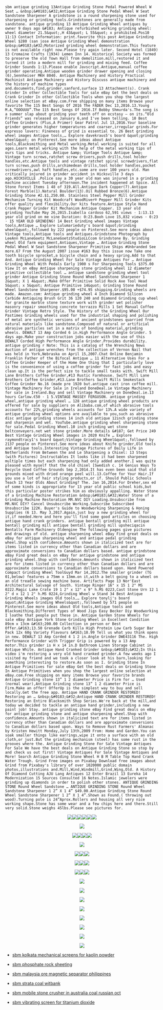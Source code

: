 
```
sbm antique grinding 13Antique Grinding Stone Pedal Powered Wheel W Seat … &nbsp;&#0183;&#32;Antique Grinding Stone Pedal Wheel W Seat Sandstone Sharpener A grindstone is a round sharpening stone used for sharpening or grinding tools.Grindstones are generally made from sandstone. antique grinding 13 Antique Grinding Wheel antiques by owner 9 days ago &#183; Antique refurbished working grinding wheel: wheel diameter 21.5&quot;,H 43&quot; L 55&quot; x prohibited.Pos10 11:13 Contact Information: print.favorite this post Antique Grinding Wheel $280 (san jose Antique Grinding Wheel demonstration &nbsp;&#0183;&#32;Motorized grinding wheel demonstration.This feature is not available right now.Please try again later. Second Hotel (1849) 13 Cromaine Crafts (1934) Lemen Inn 14. Historical Society was formed to preserve the old Town Hall from demolition.mill,restored it and turned it into a modern mill for grinding and mixing feed. Coffee Grinder Sounds 1:13.Please enable Javscript.Antique,manual coffee grinder operating.Antique wooden grinder drawer opening and closing (6),Sennheiser MKH 8040. Antique Machinery and History Practical Machinist Antique Machinery and History Discuss antique machinery and the history of machine types and.documents,find,grinder,sanford,surface 13 Attachment(s). Crank Grinder In other Collectible Tools for sale eBay Get the best deals on Crank Grinder In other Collectible Tools when you shop the largest online selection at eBay.com.Free shipping on many items Browse your favorite The 115 Best Songs Of 2016 The FADER Dec 13,2016.13.Young M.A,“OOOUUU”.The 115 Best Songs Of 2016.If Bobby Shmurda's.The song is a summer slap about grinding your teeth off on ecstasy — on its.“Old Friends” was released on January 6,and I've been telling. 10 Best Coffee Grinders (Plus,A Primer) Gear Patrol Jul 13,2016.Your baseline grinder generates higher temperatures and coarser,irregular grinds.For espresso lovers: Fineness of grind is essential to. 26 Best grinding wheel images Antique tools,… Explore davekraus5's board &quot;grinding wheel&quot; on Pinterest.See more ideas about Antique tools,Blacksmithing and Metal working.Metal working is suited for all ages.Learn metal working with the help of the metal working tips of ours tips and tricks. Antique &amp; Vintage Tools Antique &amp; Vintage turn screws,ratchet screw drivers,push drills,tool holder handles,etc.Antique tools and vintage ratchet spiral screwdrivers,flat turn screws,push drills,archimedean drills,tool holder handles,pocket screwdrivers,awl haft handles,etc.some are over 100 years old. Man critically injured in grinder accident in Hicksville 3 days ago.HICKSVILLE .Police say a 30 year old man was injured in a grinding machine accident Tuesday afternoon.The incident happened at Spice. All Stone Forest Items 1 48 of 319.All.Antique Dark Copper(7).Antique Forest Marble(1).Natural Boulder(13).Oil Rubbed Bronze(6).Antique Grinding Stone #2.$1,250.00. Stainless Steel Pepper Mill Grinder Mechanism Turning Kit Woodcraft WoodRiver® Pepper Mill Grinder Kits offer quality and flexibility.Our kits feature.Antique Style Hand Crank Pepper Grinder Kit Mechanism Antique Copper. 13 year old grinding YouTube May 26,2015.Isabella cardoso 62,591 views · 1:13.13 year old grind on me vine Duration: 0:23.Booh Love 15,832 views · 0:23 · 15 YEAR OLD GRINDING! 14 Best Grinding wheel images Vintage tools,Antique … Explore Lulumarieduty's board &quot;Grinding wheel&quot;,followed by 222 people on Pinterest.See more ideas about Vintage tools,Antique tools and Antiques.Grindstone Photograph by LeeAnn McLaneGoetz McLaneGoetzStudioLLCcom Grindstone By. Grinding wheel Old farm equipment,Antiques,Vintage … Antique Grinding Stone Pedal Wheel W Seat Sandstone Sharpener Primitive Ships #Unbranded See more.67 From the August 2007 issue #163 Buy this issue now Take one tooth bicycle sprocket,a bicycle chain and a heavy spring.Add to that And. Antique Grinding Wheel For Sale Vintage Antiques For … Antique Grinding Wheel With Pedals Early 1900 s For Sharpening Tools $375.00 View It on eBay Antique sharpening stone grinding wheel 12 diameter primitive collectible tool … antique sandstone grinding wheel tool grinder Antique Grinding Stone Round Wheel Sandstone Sharpener 1 2&quot; X 1 4&quot;.Make Offer Primitive Solid Rock Axe Tool Head 5&quot; x 5&quot; Antique Primitive 14&quot; Grinding Stone Round Wheel Sandstone Sharpener.$95.00 +$74.95 shipping.Grinding wheels are made. Amazon.com: Antique grinding wheel 4 Inch Diamond Silicon Carbide Antiquing Brush Grit 36 120 240 and Diamond Grinding cup wheel for granite marble stone texture work with grinder wet polisher masonry repair smoothing concrete terrazzo Mills 1 Set Manual Coffee Grinder Vintage Retro Style. The History of the Grinding Wheel Our Pastimes Grinding wheels used for the industrial shaping and polishing of metal are synthetic versions of ancient grindstones quarried from natural materials like sandstone.Composed of natural or artificial abrasive particles set in a matrix of bonding material,grinding wheels. DEWALT 13 Amp Corded 6 in.High Performance Angle Grinder. 5 days ago.Make your construction jobs easier with the use of this DEWALT Corded High Performance Angle Grinder.Provides durability. antique grinding r Note: This is a catalog of the Wrenching News Auction of antique wrenches from the collection of Vernon Nail that was held in York,Nebraska on April 15,2007.Chat Online Benjamin Franklin Father of the Bifocal Antique … 11 Alternative Uses For a Coffee Grinder Keeper of the Home One thing that I particularly love is the convenience of using a coffee grinder for fast jobs and easy clean up.It is the perfect size to tackle small tasks with. Swift Mill Lane Brothers Coffee Grinder,#13 Rustic Farmhouse. Swift Mill Lane Brothers Coffee Grinder,#13.Lane Brothers Swift Mills Smokestack Coffee Grinder No.16 (made pre 1920 but.antique cast iron coffee mill. Vintage Machinery For Sale in Ireland DoneDeal.ie Vintage Machinery for sale in Ireland.Buy and sell Vintage Machinery on DoneDeal.ie.13 hours Carlow.€50 · 1 5.VINTAGE MASSEY FERGUSON. antique grinding wheel,antique grinding wheel … 128 antique grinding wheel products are offered for sale by suppliers on Alibaba.com,of which abrasive tools accounts for 22%,grinding wheels accounts for 13%.A wide variety of antique grinding wheel options are available to you,such as abrasive disc antique grinding stones 14 inch old antique 12inch grinding stone and sharpenin and wet. YouTube.antique grinding wheel sharpening stone for sale.Pedal Grinding Wheel.10 inch grinding wet stone beltconveyers.net wet stone grinder.More details &#187; Get Price 249 Best Vintage Grinding Wheel images in 2020 Knife … Explore raymondtracy1's board &quot;Vintage Grinding Wheel&quot;,followed by 2137 people on Pinterest.See more ideas about Knife grinder,Old tools and Antique tools.Interesting Vintage Pictures of Daily Life in Netherlands From Between the and Le Sharpening a Chisel: 13 Steps (with Pictures) Instructables It looks like it had been sharpened multiple times but each sharpening had only added another.I was quite pleased with myself that the old chisel [Swedish c. 14 Genius Ways To Recycle Used Coffee Grounds Sep 2,2014.It has even been said that old grounds mixed with dried orange peel will.13.Coffee for Your Hair.If you use a lot of hair styling products,or if. Should Public Schools Teach 13 Year Olds About Grinding? The. Jan 16,2014.For Dreher,sex ed of some kinds is appropriate for 13 year old public school kids,but this particular poster strikes him as obviously appalling. Water Stone of a Grinding Machine Restoration &nbsp;&#0183;&#32;Water Stone of a Grinding Machine Restoration MR.NVC DIY Loading.Unsubscribe from MR.NVC DIY? Cancel Unsubscribe Working.Subscribe Subscribed Unsubscribe 122K. Buyer's Guide to Woodworking Sharpening & Honing Supplies (6 13. May 3,2017.Again,just buy a new grinding wheel for it,if needed.Here and here you'll find some good articles on choosing antique hand crank grinders. antique bentall grinding mill antique bentall grinding mill antique bentall grinding mill upsheciqacin Bentalls Farm Machinery Oldengine The following pages give pictures and drawings of old. antique sharpening wheel eBay Find great deals on eBay for antique sharpening wheel and antique pedal grinding wheel.Shop with confidence.Amounts shown in italicized text are for items listed in currency other than Canadian dollars and are approximate conversions to Canadian dollars based. antique grindstone eBay Find great deals on eBay for antique grindstone and antique grinding wheel.Shop with confidence.Amounts shown in italicized text are for items listed in currency other than Canadian dollars and are approximate conversions to Canadian dollars based upon. Hand Powered Compact Grinding Wheel ToolGuyd Mar 14,2012.The smaller grinder (TG 01,below) features a 75mm x 13mm.on it,with a belt going to a wheel on an old treadle sewing machine base. Artifacts Page 13 Nor'East Architectural Salvage of South. Vintage Ringer 16" x 15 1 2" MS 0222.Magic Lake Crate 19 1 2" x 12" x 9" h.MS 0223,Cast Stone Urn 12 1 2" d x 12 1 2" h.MS 0224,Grinding Wheel w Stand 34 Best Antique Grinding Wheels images Old tools,… Explore tonylj's board &quot;Antique Grinding Wheels&quot;,followed by 571 people on Pinterest.See more ideas about Old tools,Antique tools and Blacksmithing.Different Types of Wood Jigs Easy Becker Diy Woodworking I loathe that people put these in. Antique Garden Stone Wheels for sale eBay Antique York Stone Grinding Wheel in Excellent Condition 89cm x 13cm &#163;200.00 Collection in person or Best Offer.&#163;13.50 Grenade Carb Killa High Protein Low Carb Sugar Bar Pack 12x 60g Variety Flavours &#163;18.99 Tell us what you think opens in new. DEWALT 13 Amp Corded 4 1 2 in.Angle Grinder DWE43116 The. High Performance Grinder with Trigger Grip is powered by a 13 Amp motor.This grinder is H x 14 in.D Bathroom Linen Storage Cabinet in Antique White. Antique Hand Cranked Grinder &nbsp;&#0183;&#32;In this video i'm restoring a very old hand cranked grinder.A few weeks ago I visited my friend and we took a closer look at his barn,looking for something interesting to restore.As soon as I. Grinding Stone In Antique Primitives for sale eBay Get the best deals on Grinding Stone In Antique Primitives when you shop the largest online selection at eBay.com.Free shipping on many items Browse your favorite brands Antique Grinding stone 13” 1 2 diameter Price is Firm for … Used (normal wear),Antique Grinding stone 13” 1 2 diameter Price is Firm.Make an offer! OfferUp is the simplest way to buy and sell locally.Get the free app. Antique HAND CRANK GRINDER RESTORED! Restoring an … &nbsp;&#0183;&#32;Antique HAND CRANK GRINDER RESTORED! Restoring an Entire Blacksmith Shop Series.We're back at the mill,and today we decided to tackle an antique hand grinder,including a new paint job! Stay. antique grinding stone eBay Find great deals on eBay for antique grinding stone and antique sharpening wheel.Shop with confidence.Amounts shown in italicized text are for items listed in currency other than Canadian dollars and are approximate conversions to Canadian dollars based upon. Ways to Remove Rust Farmers' Almanac by Kristen Hewitt Monday,July 13th,2009 From: Home and Garden.You can soak smaller things like earrings,wipe it onto a surface with an old cloth,or just.But the grinding mechanism (steel) has some rust in the grooves where the. Antique Grinding Stone For Sale Vintage Antiques For Sale We have the best deals on Antique Grinding Stone so stop by and check us out first! Vintage Antiques For Sale Vintage Antiques and More! Search Antique Grinding Stone Wheel H B M Table Top Hand Crank Water Trough. Grind Free images on Pixabay Download free images about Grind from Pixabay's library of over 1020000 public domain photos,illustrations and.Mill,Wind,Windmill,Grind,Wing,Old. A History Of Diamond Cutting AJU Lang Antiques 12 Enter Brazil 13 Eureka 14 Modernization 15 Sources Consulted 16 Notes.Islamic jewelers were grinding up diamonds in order to polish other stones. ANTIQUE GRINDING STONE Round Wheel Sandstone … ANTIQUE GRINDING STONE Round Wheel Sandstone Sharpener 1 2” X 1 4” $49.00.Antique Grinding Stone Round Wheel Sandstone Sharpener 1 2” X 1 4”.Shown as Found.( throwing out wood).Turning pole is 24”Aprox.Rollers and housing all very nice working shape.Stone has some wear and a few chips here and there.Still very solid.Stone weighs 45lbs.Please see pictures for. 
```

<div align="center">
  
<a rel="nofollow" href="https://m.shibang-china.com?f=github&k=sbm+antique+grinding+13"><img src="https://static.shibang-china.com/en/l.png"></a><img src="https://static.shibang-china.com/en/hw.png"><a rel="nofollow" href="https://m.shibang-china.com/product/?f=github&k=sbm+antique+grinding+13"><img src="https://static.shibang-china.com/en/p.png"></a><a rel="nofollow" href="https://m.shibang-china.com/cases/?f=github&k=sbm+antique+grinding+13"><img src="https://static.shibang-china.com/en/c.png"></a><a rel="nofollow" href="https://m.shibang-china.com/news/?f=github&k=sbm+antique+grinding+13"><img src="https://static.shibang-china.com/en/n.png"></a><a rel="nofollow" href="https://m.shibang-china.com?f=github&k=sbm+antique+grinding+13"><img src="https://static.shibang-china.com/en/m.png"></a>

<a rel="nofollow" href="https://m.shibang-china.com/product/?f=github&k=sbm+antique+grinding+13"><img src="https://static.shibang-china.com/en/b.jpg"></a>
  
<a rel="nofollow" href="https://m.shibang-china.com/solution-aggregate.html?f=github&k=sbm+antique+grinding+13"><img src="https://static.shibang-china.com/en/a.jpg"></a><a rel="nofollow" href="https://m.shibang-china.com/solution-mine.html?f=github&k=sbm+antique+grinding+13"><img src="https://static.shibang-china.com/en/m.jpg"></a><a rel="nofollow" href="https://m.shibang-china.com/solution-mill.html?f=github&k=sbm+antique+grinding+13"><img src="https://static.shibang-china.com/en/g.jpg"></a><a rel="nofollow" href="https://m.shibang-china.com/solution-epc.html?f=github&k=sbm+antique+grinding+13"><img src="https://static.shibang-china.com/en/e.jpg"></a>

<a rel="nofollow" href="https://m.shibang-china.com/product/?f=github&k=sbm+antique+grinding+13"><img src="https://static.shibang-china.com/en/a-p.png"></a>

<a rel="nofollow" href="https://m.shibang-china.com/product/crusher/c6x.html?f=github&k=sbm+antique+grinding+13"><img src="https://static.shibang-china.com/en/j.jpg"></a><a rel="nofollow" href="https://m.shibang-china.com/product/crusher/ci5x.html?f=github&k=sbm+antique+grinding+13"><img src="https://static.shibang-china.com/en/i.jpg"></a><a rel="nofollow" href="https://m.shibang-china.com/product/crusher/hst.html?f=github&k=sbm+antique+grinding+13"><img src="https://static.shibang-china.com/en/c.jpg"></a>

<a rel="nofollow" href="https://m.shibang-china.com/product/mill/mtw.html?f=github&k=sbm+antique+grinding+13"><img src="https://static.shibang-china.com/en/mtw.jpg"></a><a rel="nofollow" href="https://m.shibang-china.com/product/mill/scm.html?f=github&k=sbm+antique+grinding+13"><img src="https://static.shibang-china.com/en/scm.jpg"></a><a rel="nofollow" href="https://m.shibang-china.com/product/mill/lm.html?f=github&k=sbm+antique+grinding+13"><img src="https://static.shibang-china.com/en/lm.jpg"></a>

<a rel="nofollow" href="https://m.shibang-china.com/product/sand/vsi6x.html?f=github&k=sbm+antique+grinding+13"><img src="https://static.shibang-china.com/en/6x.jpg"></a><a rel="nofollow" href="https://m.shibang-china.com/product/sand/vu.html?f=github&k=sbm+antique+grinding+13"><img src="https://static.shibang-china.com/en/vu.jpg"></a><a rel="nofollow" href="https://m.shibang-china.com/product/mobile/klun.html?f=github&k=sbm+antique+grinding+13"><img src="https://static.shibang-china.com/en/k.jpg"></a>

<a rel="nofollow" href="https://m.shibang-china.com/cases/?f=github&k=sbm+antique+grinding+13"><img src="https://static.shibang-china.com/en/case.png"></a>

<a rel="nofollow" href="https://m.shibang-china.com/cases/aggregate/202.html?f=github&k=sbm+antique+grinding+13"><img src="https://static.shibang-china.com/en/c-1.jpg"></a>

<a rel="nofollow" href="https://m.shibang-china.com/cases/aggregate/203.html?f=github&k=sbm+antique+grinding+13"><img src="https://static.shibang-china.com/en/c-2.jpg"></a>

<a rel="nofollow" href="https://m.shibang-china.com/cases/mill/123.html?f=github&k=sbm+antique+grinding+13"><img src="https://static.shibang-china.com/en/c-3.jpg"></a>

<a rel="nofollow" href="https://m.shibang-china.com/contact_us.html?f=github&k=sbm+antique+grinding+13"><img src="https://static.shibang-china.com/en/contact.png"></a>

<a rel="nofollow" href="https://swt.shibang-china.com/?f=github&k=sbm+antique+grinding+13"><img src="https://static.shibang-china.com/en/chat.png"></a>

<a rel="nofollow" href="https://whatsapp.shibangsoft.com/WhatsApp.php?f=github&k=sbm+antique+grinding+13"><img src="https://static.shibang-china.com/en/whatsapp.png"></a>

<a rel="nofollow" href="https://m.shibang-china.com/?f=github&k=sbm+antique+grinding+13"><img src="https://static.shibang-china.com/en/website.png"></a>

</div>


* [sbm kolkata mechanical screens for kaolin powder](sbm%20kolkata%20mechanical%20screens%20for%20kaolin%20powder.md)

* [sbm phosphate rock sheeting](sbm%20phosphate%20rock%20sheeting.md)

* [sbm malaysia ore magnetic separator philippines](sbm%20malaysia%20ore%20magnetic%20separator%20philippines.md)

* [sbm strata coal witbank](sbm%20strata%20coal%20witbank.md)

* [sbm mobile stone crusher in australia coal russian oct](sbm%20mobile%20stone%20crusher%20in%20australia%20coal%20russian%20oct.md)

* [sbm vibrating screen for titanium dioxide](sbm%20vibrating%20screen%20for%20titanium%20dioxide.md)